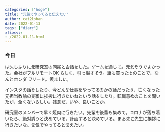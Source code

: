 ```yaml
---
categories: ["hoge"]
title: "元気でやってると伝えたい"
author: cat2koban
date: 2022-01-13
tags: ["diary"]
aliases:
- /2022-01-13.html
---
```


### 今日

は久しぶりに元研究室の同期と会話をした。ゲームを通じて。元気そうでよかった。会社がフルリモートOK らしく、引っ越すそう。車も買ったとのことで、なんとホンダ フリード。羨ましい。

インスタの話をしたり、今どんな仕事をやってるのかの話だったり、亡くなった元担当教諭の実家に挨拶に行きたいねという話をしたり。転職意欲のことを聞いたが、全くないらしい。残念だ。いや、良いことか。

研究室のメンバーで早く焼肉に行きたい。先輩も後輩も集めて。コロナが落ち着いたら、絶対誘うと決めている。計画すると決めている。まぁ先に先生に挨拶に行きたいな。元気でやってると伝えたい。

